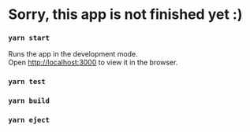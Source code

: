 # Sorry, this app is not finished yet :)

### `yarn start`
Runs the app in the development mode.\
Open [http://localhost:3000](http://localhost:3000) to view it in the browser.

### `yarn test`
### `yarn build`
### `yarn eject`

